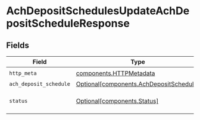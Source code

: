 # AchDepositSchedulesUpdateAchDepositScheduleResponse


## Fields

| Field                                                                                    | Type                                                                                     | Required                                                                                 | Description                                                                              |
| ---------------------------------------------------------------------------------------- | ---------------------------------------------------------------------------------------- | ---------------------------------------------------------------------------------------- | ---------------------------------------------------------------------------------------- |
| `http_meta`                                                                              | [components.HTTPMetadata](../../models/components/httpmetadata.md)                       | :heavy_check_mark:                                                                       | N/A                                                                                      |
| `ach_deposit_schedule`                                                                   | [Optional[components.AchDepositSchedule]](../../models/components/achdepositschedule.md) | :heavy_minus_sign:                                                                       | OK                                                                                       |
| `status`                                                                                 | [Optional[components.Status]](../../models/components/status.md)                         | :heavy_minus_sign:                                                                       | INVALID_ARGUMENT: The request has an invalid argument.                                   |